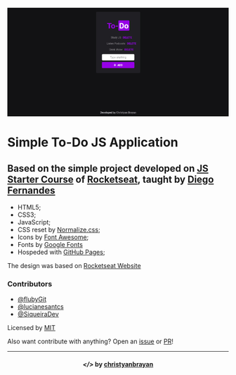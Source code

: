 ![Print To-Do](print.png "To-Do")
# Simple To-Do JS Application
## Based on the simple project developed on [JS Starter Course](https://app.rocketseat.com.br/node/curso-java-script) of [Rocketseat](https://rocketseat.com.br/), taught by [Diego Fernandes](https://github.com/diego3g)
- HTML5;
- CSS3;
- JavaScript;
- CSS reset by [Normalize.css](https://necolas.github.io/normalize.css/);
- Icons by [Font Awesome](https://fontawesome.com/);
- Fonts by [Google Fonts](https://fonts.google.com)
- Hospeded with [GitHub Pages](https://pages.github.com/);

The design was based on [Rocketseat Website](https://app.rocketseat.com.br)

### Contributors
- [@flubyGit](https://github.com/flubyGit)
- [@lucianesantcs](https://github.com/lucianesantcs)
- [@SiqueiraDev](https://github.com/siqueiradev)

Licensed by [MIT](LICENSE)

Also want contribute with anything? Open an [issue](https://github.com/christyanbrayan/to-do/issues/new) or [PR](https://github.com/christyanbrayan/to-do/pulls)!

---

<h4 align="center"> <em>&lt;/&gt;</em> by <a href="https://github.com/christyanbrayan" target="_blank">christyanbrayan</a> </h4>
